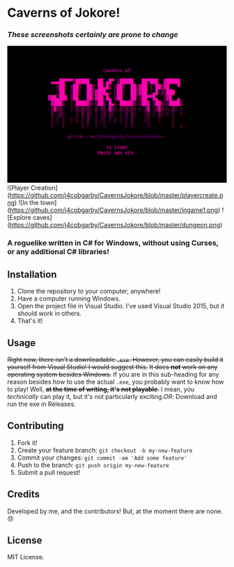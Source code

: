 # Caverns of Jokore!
### *These screenshots certainly are prone to change*
![Splash Screen](https://github.com/j4cobgarby/CavernsJokore/blob/master/demo.png)
![Player Creation] (https://github.com/j4cobgarby/CavernsJokore/blob/master/playercreate.png)
![In the town] (https://github.com/j4cobgarby/CavernsJokore/blob/master/ingame1.png)
![Explore caves] (https://github.com/j4cobgarby/CavernsJokore/blob/master/dungeon.png)

### A roguelike written in C# for Windows, without using Curses, or any additional C# libraries!

## Installation
 1. Clone the repository to your computer, anywhere!
 2. Have a computer running Windows.
 3. Open the project file in Visual Studio. I've used Visual Studio 2015, but it should work in others.
 4. That's it!
 
## Usage
~~Right now, there isn't a downloadable `.exe`. However, you can easily build it yourself from Visual Studio! I would suggest this.~~
~~It does **not** work on any operating system besides Windows.~~
If you are in this sub-heading for any reason besides how to use the actual `.exe`, you probably want to know how to play! Well, ~~**at the time of writing, it's not playable**.~~ I mean, you *technically* can play it, but it's not particularly exciting.*OR*: Download and run the exe in Releases.

## Contributing
1. Fork it!
2. Create your feature branch: `git checkout -b my-new-feature`
3. Commit your changes: `git commit -am 'Add some feature'`
4. Push to the branch: `git push origin my-new-feature`
5. Submit a pull request!

## Credits
Developed by me, and the contributors! But, at the moment there are none. :disappointed:

## License
MIT License.
